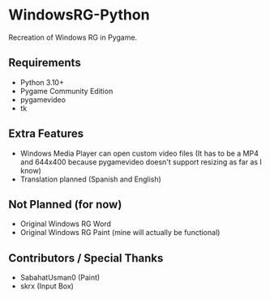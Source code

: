 # WindowsRG-Python
Recreation of Windows RG in Pygame.

Requirements
------------
- Python 3.10+
- Pygame Community Edition
- pygamevideo
- tk

Extra Features
--------------
- Windows Media Player can open custom video files (It has to be a MP4 and 644x400 because pygamevideo doesn't support resizing as far as I know)
- Translation planned (Spanish and English)

Not Planned (for now)
---------------------
- Original Windows RG Word
- Original Windows RG Paint (mine will actually be functional)

Contributors / Special Thanks
-----------------------------
- SabahatUsman0 (Paint)
- skrx (Input Box)
